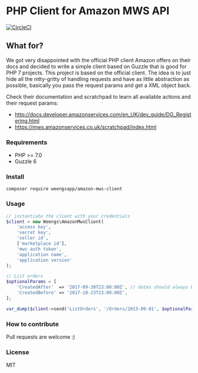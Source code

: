 # PHP Client for Amazon MWS API

[![CircleCI](https://circleci.com/gh/thiagomarini/royal-mail-client.svg?style=svg)](https://circleci.com/gh/thiagomarini/royal-mail-client)

## What for?

We got very disappointed with the official PHP client Amazon offers on their docs and decided to write a simple client based on Guzzle that is good for PHP 7 projects.
This project is based on the official client.
The idea is to just hide all the nitty-gritty of handling requests and have as little abstraction as possible, basically you pass the request params and get a XML object back.

Check their documentation and scratchpad to learn all available actions and their request params:
* http://docs.developer.amazonservices.com/en_UK/dev_guide/DG_Registering.html
* https://mws.amazonservices.co.uk/scratchpad/index.html
     
### Requirements

* PHP >= 7.0
* Guzzle 6

### Install
`composer require weengsapp/amazon-mws-client`

### Usage
```php
// instantiate the client with your credentials
$client = new Weengs\AmazonMwsClient(
    'access key',
    'secret key',
    'seller id',
    ['marketplace id'],
    'mws auth token',
    'application name',
    'application version'
);

// List orders
$optionalParams = [
    'CreatedAfter'  => '2017-09-30T23:00:00Z', // dates should always be in ISO8601 format
    'CreatedBefore' => '2017-10-23T23:00:00Z',
];

var_dump($client->send('ListOrders', '/Orders/2013-09-01', $optionalParams));
```

### How to contribute

Pull requests are welcome :)

### License
MIT
